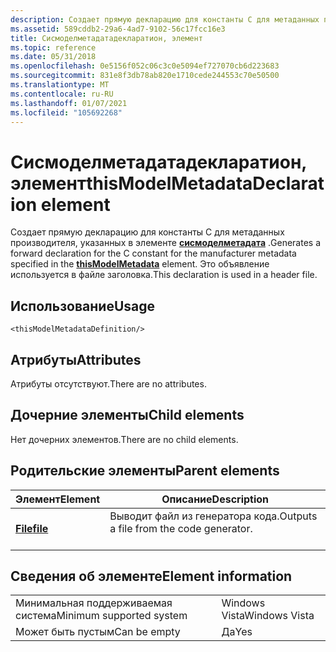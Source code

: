 ```yaml
---
description: Создает прямую декларацию для константы C для метаданных производителя, указанных в элементе Сисмоделметадата.
ms.assetid: 589cddb2-29a6-4ad7-9102-56c17fcc16e3
title: Сисмоделметадатадекларатион, элемент
ms.topic: reference
ms.date: 05/31/2018
ms.openlocfilehash: 0e5156f052c06c3c0e5094ef727070cb6d223683
ms.sourcegitcommit: 831e8f3db78ab820e1710cede244553c70e50500
ms.translationtype: MT
ms.contentlocale: ru-RU
ms.lasthandoff: 01/07/2021
ms.locfileid: "105692268"
---
```

# <a name="thismodelmetadatadeclaration-element"></a><span data-ttu-id="87eb2-103">Сисмоделметадатадекларатион, элемент</span><span class="sxs-lookup"><span data-stu-id="87eb2-103">thisModelMetadataDeclaration element</span></span>

<span data-ttu-id="87eb2-104">Создает прямую декларацию для константы C для метаданных производителя, указанных в элементе [**сисмоделметадата**](thismodelmetadata.md) .</span><span class="sxs-lookup"><span data-stu-id="87eb2-104">Generates a forward declaration for the C constant for the manufacturer metadata specified in the [**thisModelMetadata**](thismodelmetadata.md) element.</span></span> <span data-ttu-id="87eb2-105">Это объявление используется в файле заголовка.</span><span class="sxs-lookup"><span data-stu-id="87eb2-105">This declaration is used in a header file.</span></span>

## <a name="usage"></a><span data-ttu-id="87eb2-106">Использование</span><span class="sxs-lookup"><span data-stu-id="87eb2-106">Usage</span></span>

``` syntax
<thisModelMetadataDefinition/>
```

## <a name="attributes"></a><span data-ttu-id="87eb2-107">Атрибуты</span><span class="sxs-lookup"><span data-stu-id="87eb2-107">Attributes</span></span>

<span data-ttu-id="87eb2-108">Атрибуты отсутствуют.</span><span class="sxs-lookup"><span data-stu-id="87eb2-108">There are no attributes.</span></span>

## <a name="child-elements"></a><span data-ttu-id="87eb2-109">Дочерние элементы</span><span class="sxs-lookup"><span data-stu-id="87eb2-109">Child elements</span></span>

<span data-ttu-id="87eb2-110">Нет дочерних элементов.</span><span class="sxs-lookup"><span data-stu-id="87eb2-110">There are no child elements.</span></span>

## <a name="parent-elements"></a><span data-ttu-id="87eb2-111">Родительские элементы</span><span class="sxs-lookup"><span data-stu-id="87eb2-111">Parent elements</span></span>



| <span data-ttu-id="87eb2-112">Элемент</span><span class="sxs-lookup"><span data-stu-id="87eb2-112">Element</span></span>                         | <span data-ttu-id="87eb2-113">Описание</span><span class="sxs-lookup"><span data-stu-id="87eb2-113">Description</span></span>                                                    |
|---------------------------------|----------------------------------------------------------------|
| [<span data-ttu-id="87eb2-114">**File**</span><span class="sxs-lookup"><span data-stu-id="87eb2-114">**file**</span></span>](file.md)<br/> | <span data-ttu-id="87eb2-115">Выводит файл из генератора кода.</span><span class="sxs-lookup"><span data-stu-id="87eb2-115">Outputs a file from the code generator.</span></span><br/> <br/> |



## <a name="element-information"></a><span data-ttu-id="87eb2-116">Сведения об элементе</span><span class="sxs-lookup"><span data-stu-id="87eb2-116">Element information</span></span>



|                                     |               |
|-------------------------------------|---------------|
| <span data-ttu-id="87eb2-117">Минимальная поддерживаемая система</span><span class="sxs-lookup"><span data-stu-id="87eb2-117">Minimum supported system</span></span><br/> | <span data-ttu-id="87eb2-118">Windows Vista</span><span class="sxs-lookup"><span data-stu-id="87eb2-118">Windows Vista</span></span> |
| <span data-ttu-id="87eb2-119">Может быть пустым</span><span class="sxs-lookup"><span data-stu-id="87eb2-119">Can be empty</span></span>                        | <span data-ttu-id="87eb2-120">Да</span><span class="sxs-lookup"><span data-stu-id="87eb2-120">Yes</span></span>           |



 

 





